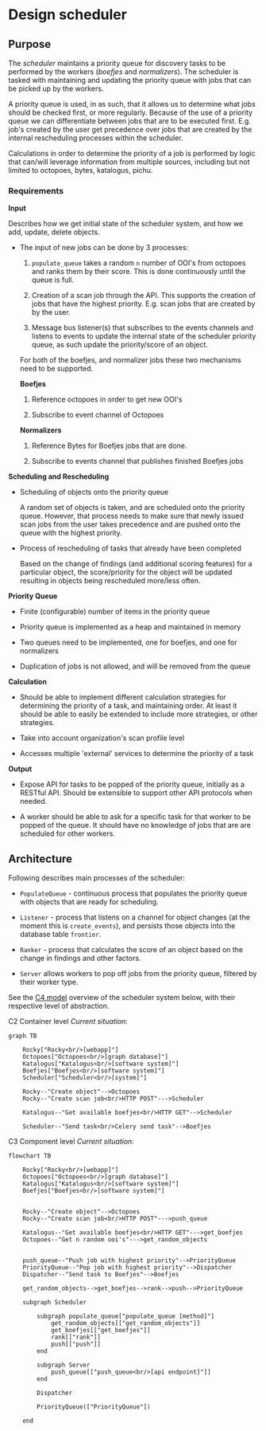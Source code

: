 # Design scheduler

## Purpose

The *scheduler* maintains a priority queue for discovery tasks to be performed
by the workers (*boefjes* and *normalizers*). The scheduler is tasked with
maintaining and updating the priority queue with jobs that can be picked up by
the workers.

A priority queue is used, in as such, that it allows us to determine what jobs
should be checked first, or more regularly. Because of the use of a priority
queue we can differentiate between jobs that are to be executed first. E.g.
job's created by the user get precedence over jobs that are created by the
internal rescheduling processes within the scheduler.

Calculations in order to determine the priority of a job is performed by logic
that can/will leverage information from multiple sources, including but not
limited to octopoes, bytes, katalogus, pichu.

### Requirements

**Input**

Describes how we get initial state of the scheduler system, and how we add,
update, delete objects.

* The input of new jobs can be done by 3 processes:

  1. `populate_queue` takes a random `n` number of OOI's from octopoes and
     ranks them by their score. This is done continuously until the queue is
     full.

  2. Creation of a scan job through the API. This supports the creation of
     jobs that have the highest priority. E.g. scan jobs that are created by
     by the user.

  3. Message bus listener(s) that subscribes to the events channels and listens
     to events to update the internal state of the scheduler priority queue,
     as such update the priority/score of an object.

  For both of the boefjes, and normalizer jobs these two mechanisms need to be
  supported.

  **Boefjes**

  1. Reference octopoes in order to get new OOI's

  2. Subscribe to event channel of Octopoes

  **Normalizers**

  1. Reference Bytes for Boefjes jobs that are done.

  2. Subscribe to events channel that publishes finished Boefjes jobs

**Scheduling and Rescheduling**

* Scheduling of objects onto the priority queue

  A random set of objects is taken, and are scheduled onto the priority queue.
  However, that process needs to make sure that newly issued scan jobs from the
  user  takes precedence and are pushed onto the queue with the highest
  priority.

* Process of rescheduling of tasks that already have been completed

  Based on the change of findings (and additional scoring features) for a
  particular object, the score/priority for the object will be updated
  resulting in objects being rescheduled more/less often. 

**Priority Queue**

* Finite (configurable) number of items in the priority queue

* Priority queue is implemented as a heap and maintained in memory 

* Two queues need to be implemented, one for boefjes, and one for normalizers

* Duplication of jobs is not allowed, and will be removed from the queue

**Calculation**

* Should be able to implement different calculation strategies for determining
  the priority of a task, and maintaining order. At least it should be able to
  easily be extended to include more strategies, or other strategies.

* Take into account organization's scan profile level

* Accesses multiple 'external' services to determine the priority of a task

**Output**

* Expose API for tasks to be popped of the priority queue, initially as a
  RESTful API. Should be extensible to support other API protocols when needed.

* A worker should be able to ask for a specific task for that worker to be
  popped of the queue. It should have no knowledge of jobs that are are
  scheduled for other workers.

## Architecture

Following describes main processes of the scheduler:

* `PopulateQueue` - continuous process that populates the priority queue with
  objects that are ready for scheduling.

* `Listener` - process that listens on a channel for object changes 
  (at the moment this is `create_events`), and persists those objects into
  the database table `frontier`.

* `Ranker` - process that calculates the score of an object based on
  the change in findings and other factors.

* `Server` allows workers to pop off jobs from the priority queue, filtered by
   their worker type.

See the [C4 model](https://c4model.com/) overview of the scheduler system
below, with their respective level of abstraction.

C2 Container level *Current situation*:

```mermaid
graph TB
    
    Rocky["Rocky<br/>[webapp]"]
    Octopoes["Octopoes<br/>[graph database]"]
    Katalogus["Katalogus<br/>[software system]"]
    Boefjes["Boefjes<br/>[software system]"]
    Scheduler["Scheduler<br/>[system]"]

    Rocky--"Create object"-->Octopoes
    Rocky--"Create scan job<br/>HTTP POST"--->Scheduler
    
    Katalogus--"Get available boefjes<br/>HTTP GET"-->Scheduler

    Scheduler--"Send task<br/>Celery send task"-->Boefjes
```

C3 Component level *Current situation*:

```mermaid
flowchart TB
    
    Rocky["Rocky<br/>[webapp]"]
    Octopoes["Octopoes<br/>[graph database]"]
    Katalogus["Katalogus<br/>[software system]"]
    Boefjes["Boefjes<br/>[software system]"]


    Rocky--"Create object"-->Octopoes
    Rocky--"Create scan job<br/>HTTP POST"--->push_queue
    
    Katalogus--"Get available boefjes<br/>HTTP GET"--->get_boefjes
    Octopoes--"Get n random ooi's"--->get_random_objects


    push_queue--"Push job with highest priority"-->PriorityQueue
    PriorityQueue--"Pop job with highest priority"-->Dispatcher
    Dispatcher--"Send task to Boefjes"-->Boefjes

    get_random_objects-->get_boefjes-->rank-->push-->PriorityQueue

    subgraph Scheduler

        subgraph populate_queue["populate_queue [method]"]
            get_random_objects[["get_random_objects"]]
            get_boefjes[["get_boefjes"]]
            rank[["rank"]]
            push[["push"]]
        end

        subgraph Server
            push_queue[["push_queue<br/>[api endpoint]"]]
        end

        Dispatcher

        PriorityQueue(["PriorityQueue"])

    end
```
